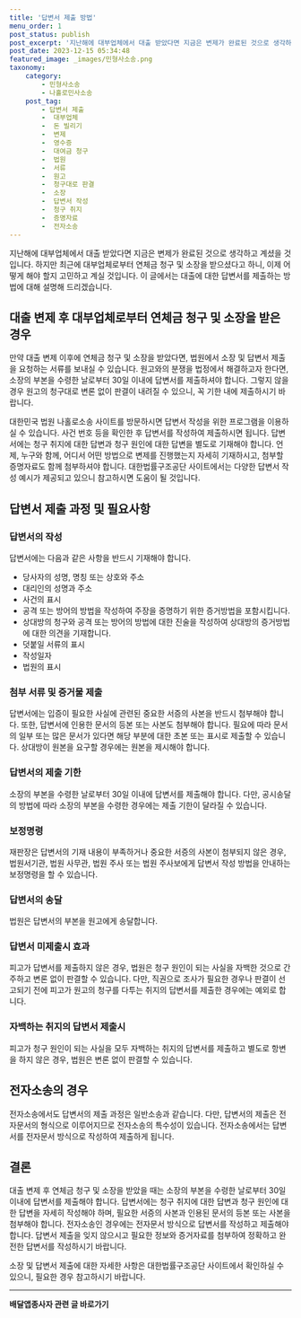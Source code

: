 ```yaml
---
title: '답변서 제출 방법'
menu_order: 1
post_status: publish
post_excerpt: '지난해에 대부업체에서 대출 받았다면 지금은 변제가 완료된 것으로 생각하고 계셨을 것입니다. 하지만 최근에 대부업체로부터 연체금 청구 및 소장을 받으셨다고 하니, 이제 어떻게 해야 할지 고민하고 계실 것입니다. 이 글에서는 대출에 대한 답변서를 제출하는 방법에 대해 설명해 드리겠습니다.'
post_date: 2023-12-15 05:34:48
featured_image: _images/민형사소송.png
taxonomy:
    category:
        - 민형사소송
        - 나홀로민사소송
    post_tag:
        - 답변서 제출
        -  대부업체
        -  돈 빌리기
        -  변제
        -  영수증
        -  대여금 청구
        -  법원
        -  서류
        -  원고
        -  청구대로 판결
        -  소장
        -  답변서 작성
        -  청구 취지
        -  증명자료
        -  전자소송
---
```




지난해에 대부업체에서 대출 받았다면 지금은 변제가 완료된 것으로 생각하고 계셨을 것입니다. 하지만 최근에 대부업체로부터 연체금 청구 및 소장을 받으셨다고 하니, 이제 어떻게 해야 할지 고민하고 계실 것입니다. 이 글에서는 대출에 대한 답변서를 제출하는 방법에 대해 설명해 드리겠습니다. 

## 대출 변제 후 대부업체로부터 연체금 청구 및 소장을 받은 경우

만약 대출 변제 이후에 연체금 청구 및 소장을 받았다면, 법원에서 소장 및 답변서 제출을 요청하는 서류를 보내실 수 있습니다. 원고와의 분쟁을 법정에서 해결하고자 한다면, 소장의 부본을 수령한 날로부터 30일 이내에 답변서를 제출하셔야 합니다. 그렇지 않을 경우 원고의 청구대로 변론 없이 판결이 내려질 수 있으니, 꼭 기한 내에 제출하시기 바랍니다.

대한민국 법원 나홀로소송 사이트를 방문하시면 답변서 작성을 위한 프로그램을 이용하실 수 있습니다. 사건 번호 등을 확인한 후 답변서를 작성하여 제출하시면 됩니다. 답변서에는 청구 취지에 대한 답변과 청구 원인에 대한 답변을 별도로 기재해야 합니다. 언제, 누구와 함께, 어디서 어떤 방법으로 변제를 진행했는지 자세히 기재하시고, 첨부할 증명자료도 함께 첨부하셔야 합니다. 대한법률구조공단 사이트에서는 다양한 답변서 작성 예시가 제공되고 있으니 참고하시면 도움이 될 것입니다.

## 답변서 제출 과정 및 필요사항

### 답변서의 작성

답변서에는 다음과 같은 사항을 반드시 기재해야 합니다.

- 당사자의 성명, 명칭 또는 상호와 주소
- 대리인의 성명과 주소
- 사건의 표시
- 공격 또는 방어의 방법을 작성하여 주장을 증명하기 위한 증거방법을 포함시킵니다.
- 상대방의 청구와 공격 또는 방어의 방법에 대한 진술을 작성하여 상대방의 증거방법에 대한 의견을 기재합니다.
- 덧붙일 서류의 표시
- 작성일자
- 법원의 표시

### 첨부 서류 및 증거물 제출

답변서에는 입증이 필요한 사실에 관련된 중요한 서증의 사본을 반드시 첨부해야 합니다. 또한, 답변서에 인용한 문서의 등본 또는 사본도 첨부해야 합니다. 필요에 따라 문서의 일부 또는 많은 문서가 있다면 해당 부분에 대한 초본 또는 표시로 제출할 수 있습니다. 상대방이 원본을 요구할 경우에는 원본을 제시해야 합니다.

### 답변서의 제출 기한

소장의 부본을 수령한 날로부터 30일 이내에 답변서를 제출해야 합니다. 다만, 공시송달의 방법에 따라 소장의 부본을 수령한 경우에는 제출 기한이 달라질 수 있습니다.

### 보정명령

재판장은 답변서의 기재 내용이 부족하거나 중요한 서증의 사본이 첨부되지 않은 경우, 법원서기관, 법원 사무관, 법원 주사 또는 법원 주사보에게 답변서 작성 방법을 안내하는 보정명령을 할 수 있습니다.

### 답변서의 송달

법원은 답변서의 부본을 원고에게 송달합니다.

### 답변서 미제출시 효과

피고가 답변서를 제출하지 않은 경우, 법원은 청구 원인이 되는 사실을 자백한 것으로 간주하고 변론 없이 판결할 수 있습니다. 다만, 직권으로 조사가 필요한 경우나 판결이 선고되기 전에 피고가 원고의 청구를 다투는 취지의 답변서를 제출한 경우에는 예외로 합니다.

### 자백하는 취지의 답변서 제출시

피고가 청구 원인이 되는 사실을 모두 자백하는 취지의 답변서를 제출하고 별도로 항변을 하지 않은 경우, 법원은 변론 없이 판결할 수 있습니다. 

## 전자소송의 경우

전자소송에서도 답변서의 제출 과정은 일반소송과 같습니다. 다만, 답변서의 제출은 전자문서의 형식으로 이루어지므로 전자소송의 특수성이 있습니다. 전자소송에서는 답변서를 전자문서 방식으로 작성하여 제출하게 됩니다.


## 결론

대출 변제 후 연체금 청구 및 소장을 받았을 때는 소장의 부본을 수령한 날로부터 30일 이내에 답변서를 제출해야 합니다. 답변서에는 청구 취지에 대한 답변과 청구 원인에 대한 답변을 자세히 작성해야 하며, 필요한 서증의 사본과 인용된 문서의 등본 또는 사본을 첨부해야 합니다. 전자소송인 경우에는 전자문서 방식으로 답변서를 작성하고 제출해야 합니다. 답변서 제출을 잊지 않으시고 필요한 정보와 증거자료를 첨부하여 정확하고 완전한 답변서를 작성하시기 바랍니다.

소장 및 답변서 제출에 대한 자세한 사항은 대한법률구조공단 사이트에서 확인하실 수 있으니, 필요한 경우 참고하시기 바랍니다.
<!-- wp:separator -->
<hr class="wp-block-separator has-alpha-channel-opacity"/>
<!-- /wp:separator -->

<!-- wp:group {"backgroundColor":"base","layout":{"type":"constrained"}} -->
<div class="wp-block-group has-base-background-color has-background"><!-- wp:paragraph {"align":"center","fontSize":"medium"} -->
<p class="has-text-align-center has-large-font-size"><strong>배달앱종사자 관련 글 바로가기</strong></p>
<!-- /wp:paragraph -->


<!-- wp:latest-posts
{"categories":[{"id":11057,"count":19,"description":"","link":"https://uknowlaw.com/category/%eb%b0%b0%eb%8b%ac%ec%95%b1%ec%a2%85%ec%82%ac%ec%9e%90/","name":"배달앱종사자","slug":"배달앱종사자","taxonomy":"category","parent":0,"meta":[],"_links":{"self":[{"href":"https://uknowlaw.com/wp-json/wp/v2/categories/11057"}],"collection":[{"href":"https://uknowlaw.com/wp-json/wp/v2/categories"}],"about":[{"href":"https://uknowlaw.com/wp-json/wp/v2/taxonomies/category"}],"wp:post_type":[{"href":"https://uknowlaw.com/wp-json/wp/v2/posts?categories=11057"}],"curies":[{"name":"wp","href":"https://api.w.org/{rel}","templated":true}]}}],"postsToShow":100,"excerptLength":28,"postLayout":"grid","columns":2,"featuredImageAlign":"left","featuredImageSizeSlug":"large","fontSize":"small"} /--></div>
<!-- /wp:group -->